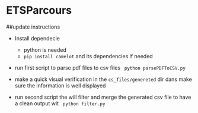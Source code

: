 # ETSParcours 


##update instructions

 - Install dependecie
    -  python is needed
    - `pip install camelot` and its dependencies if needed

- run first script to parse pdf files to csv files ` python parsePDFToCSV.py`

- make a quick visual verification in the `cs_files/genereted` dir dans make sure the information is well displayed

- run second script the will filter and merge the generated csv file to have a clean output wit ` python filter.py`